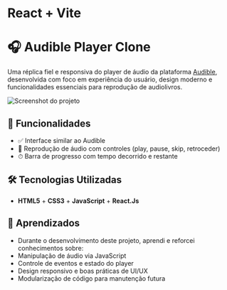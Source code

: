 # React + Vite

# 🎧 Audible Player Clone

Uma réplica fiel e responsiva do player de áudio da plataforma [Audible](https://www.audible.com), desenvolvida com foco em experiência do usuário, design moderno e funcionalidades essenciais para reprodução de audiolivros.

![Screenshot do projeto](https://i.ibb.co/XZvL9H04/Print-Tela-Player-Audible-Clone.png) <!-- Substitua pelo caminho real da imagem ou por um link externo -->

## 📌 Funcionalidades

- ✅ Interface similar ao Audible
- 🎵 Reprodução de áudio com controles (play, pause, skip, retroceder)
- ⏱ Barra de progresso com tempo decorrido e restante

## 🛠️ Tecnologias Utilizadas

- **HTML5** + **CSS3** + **JavaScript** + **React.Js**


## 🧠 Aprendizados

 - Durante o desenvolvimento deste projeto, aprendi e reforcei conhecimentos sobre:
 - Manipulação de áudio via JavaScript
 - Controle de eventos e estado do player
 - Design responsivo e boas práticas de UI/UX
 - Modularização de código para manutenção futura
